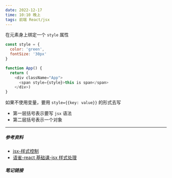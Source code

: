 ```yaml
---
date: 2022-12-17
time: 10:10 晚上
tags: 前端 React/jsx
---
```


在元素身上绑定一个 `style` 属性
```js
const style = {
  color: 'green',
  fontSize: '30px'
}

function App() {
  return (
    <div className="App">
      <span style={style}>this is span</span>
    </div>)
}
```
如果不使用变量，要用 `style={{key: value}}` 的形式去写
- 第一层括号表示要写 `jsx` 语法
- 第二层括号表示一个对象

---
##### 参考资料
- [jsx-样式控制](https://www.bilibili.com/video/BV1Z44y1K7Fj/?p=12)
-  [语雀-react 基础课-jsx 样式处理](https://www.yuque.com/fechaichai/qeamqf/xbai87#QtkKa)

##### 笔记链接
